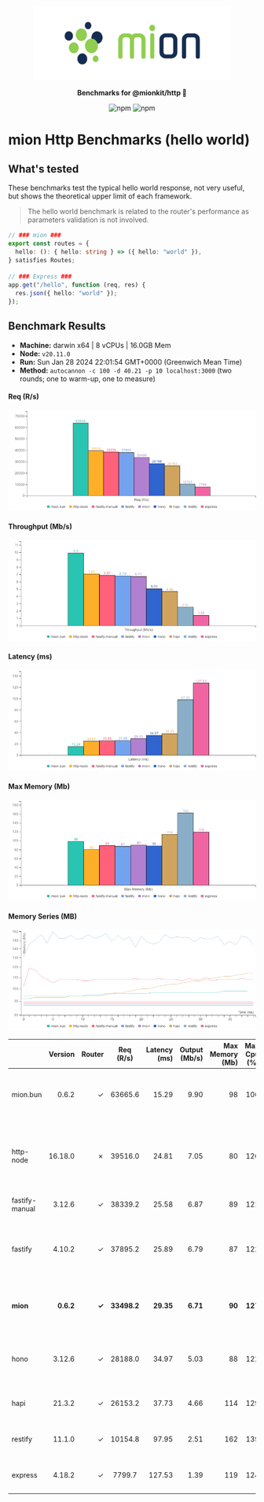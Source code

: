 <p align="center">
  <picture>
    <source media="(prefers-color-scheme: dark)" srcset="./assets/public/logo-dark.svg?raw=true">
    <source media="(prefers-color-scheme: light)" srcset="./assets/public/logo.svg?raw=true">
    <img alt='mion, a mikro kit for Typescript Serverless APIs' src='./assets/public/logo.svg?raw=true' width="403" height="150">
  </picture>
</p>

<p align="center">
  <strong>Benchmarks for  @mionkit/http 🚀</strong><br/>
</p>

<p align=center>
  <img src="https://img.shields.io/badge/code_style-prettier-ff69b4.svg?style=flat-square&maxAge=99999999" alt="npm"  style="max-width:100%;">
  <img src="https://img.shields.io/badge/license-MIT-97ca00.svg?style=flat-square&maxAge=99999999" alt="npm"  style="max-width:100%;">
</p>

# mion Http Benchmarks (hello world)

## What's tested

These benchmarks test the typical hello world response, not very useful, but shows the theoretical upper limit of each framework.

> The hello world benchmark is related to the router's performance as parameters validation is not involved.

```ts
// ### mion ###
export const routes = {
  hello: (): { hello: string } => ({ hello: "world" }),
} satisfies Routes;

// ### Express ###
app.get("/hello", function (req, res) {
  res.json({ hello: "world" });
});
```

## Benchmark Results

* __Machine:__ darwin x64 | 8 vCPUs | 16.0GB Mem
* __Node:__ `v20.11.0`
* __Run:__ Sun Jan 28 2024 22:01:54 GMT+0000 (Greenwich Mean Time)
* __Method:__ `autocannon -c 100 -d 40.21 -p 10 localhost:3000` (two rounds; one to warm-up, one to measure)

#### Req (R/s) 

![benchmarks](assets/public/charts-servers-hello/requests.png)



#### Throughput (Mb/s) 

![benchmarks](assets/public/charts-servers-hello/throughput.png)



#### Latency (ms) 

![benchmarks](assets/public/charts-servers-hello/latency.png)



#### Max Memory (Mb) 

![benchmarks](assets/public/charts-servers-hello/maxMem.png)



#### Memory Series (MB) 

![benchmarks](assets/public/charts-servers-hello/memSeries.png)



|                | Version   | Router | Req (R/s)   | Latency (ms) | Output (Mb/s) | Max Memory (Mb) | Max Cpu (%) | Validation | Description                                                                         |
| :--            | --:       | --:    | :-:         | --:          | --:           | --:             | --:         | :-:        | :--                                                                                 |
| mion.bun       | 0.6.2     | ✓      | 63665.6     | 15.29        | 9.90          | 98              | 106         | ✓          | mion using bun, automatic validation and serialization                              |
| http-node      | 16.18.0   | ✗      | 39516.0     | 24.81        | 7.05          | 80              | 126         | ✗          | bare node http server, should be the theoretical upper limit in node.js performance |
| fastify-manual | 3.12.6    | ✓      | 38339.2     | 25.58        | 6.87          | 89              | 121         | -          | manually validated parameters                                                       |
| fastify        | 4.10.2    | ✓      | 37895.2     | 25.89        | 6.79          | 87              | 122         | -          | Validation using schemas and ajv. schemas are generated manually                    |
| **mion**       | **0.6.2** | **✓**  | **33498.2** | **29.35**    | **6.71**      | **90**          | **127**     | **✓**      | **Automatic validation and serialization out of the box**                           |
| hono           | 3.12.6    | ✓      | 28188.0     | 34.97        | 5.03          | 88              | 122         | ✗          | hono node server, manual validation or third party tools                            |
| hapi           | 21.3.2    | ✓      | 26153.2     | 37.73        | 4.66          | 114             | 129         | ✗          | validation using joi or third party tools                                           |
| restify        | 11.1.0    | ✓      | 10154.8     | 97.95        | 2.51          | 162             | 139         | ✗          | manual validation or third party tools                                              |
| express        | 4.18.2    | ✓      | 7799.7      | 127.53       | 1.39          | 119             | 124         | ✗          | manual validation or third party tools                                              |
